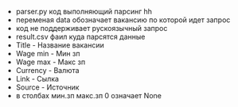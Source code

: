 - parser.py код выполняющий парсинг hh
- переменая data обозначает вакансию по которой идет запрос
- код не поддерживает рускоязычный запрос
- result.csv фаил куда парсятся данные
- Title - Название вакансии
- Wage min - Мин зп
- Wage max - Макс зп
- Currency - Валюта
- Link - Сылка
- Source - Источник
- в столбах мин.зп макс.зп 0 означает None